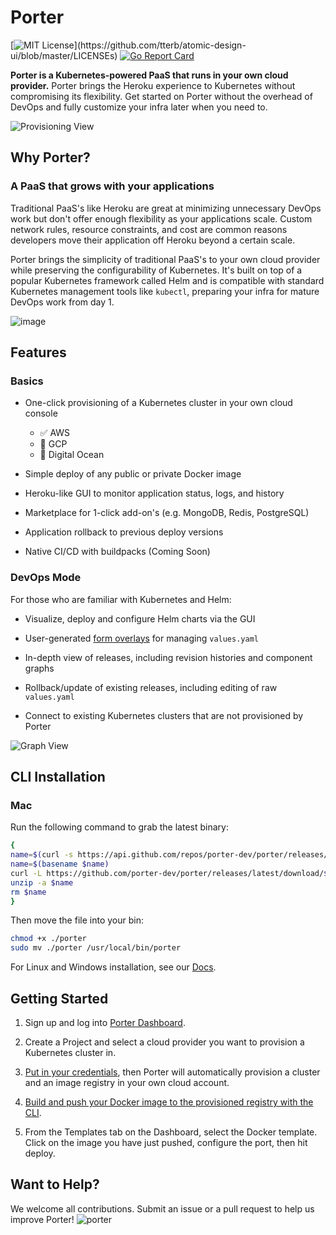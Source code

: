 # Porter 
[![MIT License](https://img.shields.io/apm/l/atomic-design-ui.svg?)](https://github.com/tterb/atomic-design-ui/blob/master/LICENSEs) [![Go Report Card](https://goreportcard.com/badge/gojp/goreportcard)](https://goreportcard.com/report/github.com/porter-dev/porter)

**Porter is a Kubernetes-powered PaaS that runs in your own cloud provider.** Porter brings the Heroku experience to Kubernetes without compromising its flexibility. Get started on Porter without the overhead of DevOps and fully customize your infra later when you need to.

![Provisioning View](https://user-images.githubusercontent.com/65516095/103712142-09e34280-4f87-11eb-9272-a35805544fd0.png)


## Why Porter?
### A PaaS that grows with your applications

Traditional PaaS's like Heroku are great at minimizing unnecessary DevOps work but don't offer enough flexibility as your applications scale. Custom network rules, resource constraints, and cost are common reasons developers move their application off Heroku beyond a certain scale. 

Porter brings the simplicity of traditional PaaS's to your own cloud provider while preserving the configurability of Kubernetes. It's built on top of a popular Kubernetes framework called Helm and is compatible with standard Kubernetes management tools like `kubectl`, preparing your infra for mature DevOps work from day 1.

![image](https://user-images.githubusercontent.com/65516095/103713478-71e75800-4f8a-11eb-915f-adee9d4f5bf7.png)

## Features
### Basics
- One-click provisioning of a Kubernetes cluster in your own cloud console
  - ✅ AWS
  - 🚧 GCP
  - 🚧 Digital Ocean
  
- Simple deploy of any public or private Docker image

- Heroku-like GUI to monitor application status, logs, and history
- Marketplace for 1-click add-on's (e.g. MongoDB, Redis, PostgreSQL)
- Application rollback to previous deploy versions
- Native CI/CD with buildpacks (Coming Soon)

### DevOps Mode
For those who are familiar with Kubernetes and Helm:

- Visualize, deploy and configure Helm charts via the GUI

- User-generated [form overlays](https://docs.getporter.dev/docs/porter-templates) for managing `values.yaml`
- In-depth view of releases, including revision histories and component graphs
- Rollback/update of existing releases, including editing of raw `values.yaml`
- Connect to existing Kubernetes clusters that are not provisioned by Porter

![Graph View](https://user-images.githubusercontent.com/22849518/101073320-43322800-356d-11eb-9b69-a68bd951992e.png)

## CLI Installation
### Mac 
Run the following command to grab the latest binary:

```sh
{
name=$(curl -s https://api.github.com/repos/porter-dev/porter/releases/latest | grep "browser_download_url.*/porter_.*_Darwin_x86_64\.zip" | cut -d ":" -f 2,3 | tr -d \")
name=$(basename $name)
curl -L https://github.com/porter-dev/porter/releases/latest/download/$name --output $name
unzip -a $name
rm $name
}
```

Then move the file into your bin:

```sh
chmod +x ./porter
sudo mv ./porter /usr/local/bin/porter
```

For Linux and Windows installation, see our [Docs](https://docs.getporter.dev/docs/cli-documentation#linux). 

## Getting Started
1. Sign up and log into [Porter Dashboard](https://dashboard.getporter.dev).

2. Create a Project and select a cloud provider you want to provision a Kubernetes cluster in.

3. [Put in your credentials](https://docs.getporter.dev/docs/getting-started-with-porter-on-aws), then Porter will automatically provision a cluster and an image registry in your own cloud account.

4. [Build and push your Docker image to the provisioned registry with the CLI](https://docs.getporter.dev/docs/cli-documentation#porter-docker-configure).

5. From the Templates tab on the Dashboard, select the Docker template. Click on the image you have just pushed, configure the port, then hit deploy.

## Want to Help?
We welcome all contributions. Submit an issue or a pull request to help us improve Porter!
![porter](https://user-images.githubusercontent.com/65516095/103712859-def9ee00-4f88-11eb-804c-4b775d697ec4.jpeg)

